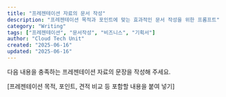 ```yaml
---
title: "프레젠테이션 자료의 문서 작성"
description: "프레젠테이션 목적과 포인트에 맞는 효과적인 문서 작성을 위한 프롬프트"
category: "Writing"
tags: ["프레젠테이션", "문서작성", "비즈니스", "기획서"]
author: "Cloud Tech Unit"
created: "2025-06-16"
updated: "2025-06-16"
---
```


다음 내용을 충족하는 프레젠테이션 자료의 문장을 작성해 주세요.

[프레젠테이션 목적, 포인트, 견적 비교 등 포함할 내용을 붙여 넣기]
